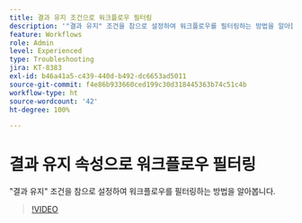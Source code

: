 ```yaml
---
title: 결과 유지 조건으로 워크플로우 필터링
description: '"결과 유지" 조건을 참으로 설정하여 워크플로우를 필터링하는 방법을 알아봅니다.'
feature: Workflows
role: Admin
level: Experienced
type: Troubleshooting
jira: KT-8383
exl-id: b46a41a5-c439-440d-b492-dc6653ad5011
source-git-commit: f4e86b933660ced199c30d318445363b74c51c4b
workflow-type: ht
source-wordcount: '42'
ht-degree: 100%

---
```


# 결과 유지 속성으로 워크플로우 필터링

&quot;결과 유지&quot; 조건을 참으로 설정하여 워크플로우를 필터링하는 방법을 알아봅니다.

>[!VIDEO](https://video.tv.adobe.com/v/335888?quality=12&learn=on)
